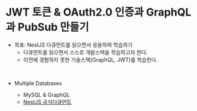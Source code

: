 # JWT 토큰 & OAuth2.0 인증과 GraphQL 과 PubSub 만들기

- 목표: NestJS 다큐먼트를 읽으면서 응용하여 학습하기
  - 다큐먼트를 읽으면서 스스로 개발스택을 학습하고자 한다.
  - 이전에 경험하지 못한 기술스택(GraphQL, JWT)를 학습한다.

<br>

- Multiple Databases

  - MySQL & GraphQL
  - [NestJS 공식다큐먼트](https://docs.nestjs.com/techniques/database#multiple-databases)
